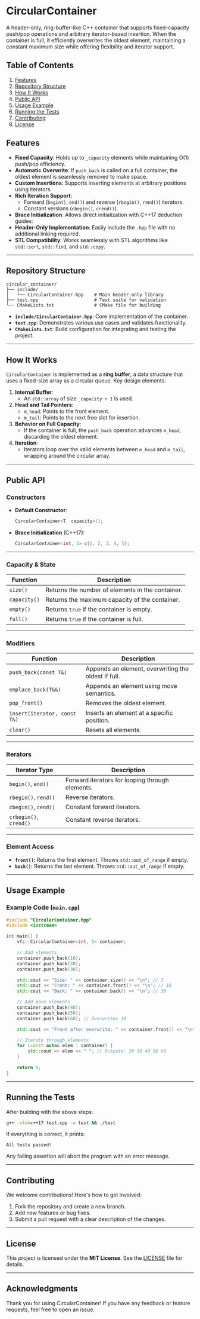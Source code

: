 # CircularContainer

A header-only, ring-buffer-like C++ container that supports fixed-capacity push/pop operations and 
arbitrary iterator-based insertion. When the container is full, it efficiently overwrites the oldest element, 
maintaining a constant maximum size while offering flexibility and iterator support.

## Table of Contents
1. [Features](#features)
2. [Repository Structure](#repository-structure)
3. [How It Works](#how-it-works)
4. [Public API](#public-api)
5. [Usage Example](#usage-example)
6. [Running the Tests](#running-the-tests)
7. [Contributing](#contributing)
8. [License](#license)

## Features
- **Fixed Capacity**: Holds up to `_capacity` elements while maintaining O(1) push/pop efficiency.
- **Automatic Overwrite**: If `push_back` is called on a full container, the oldest element is seamlessly removed to make space.
- **Custom Insertions**: Supports inserting elements at arbitrary positions using iterators.
- **Rich Iteration Support**:
    - Forward (`begin()`, `end()`) and reverse (`rbegin()`, `rend()`) iterators.
    - Constant versions (`cbegin()`, `crend()`).
- **Brace Initialization**: Allows direct initialization with C++17 deduction guides:
- **Header-Only Implementation**: Easily include the `.hpp` file with no additional linking required.
- **STL Compatibility**: Works seamlessly with STL algorithms like `std::sort`, `std::find`, and `std::copy`.

---

## Repository Structure
```
circular_container/
├── include/
│   └── CircularContainer.hpp    # Main header-only library
├── test.cpp                     # Test suite for validation
└── CMakeLists.txt               # CMake file for building
```

- **`include/CircularContainer.hpp`**: Core implementation of the container.
- **`test.cpp`**: Demonstrates various use cases and validates functionality.
- **`CMakeLists.txt`**: Build configuration for integrating and testing the project.

---

## How It Works

`CircularContainer` is implemented as a **ring buffer**, a data structure that uses a fixed-size array as a circular queue. Key design elements:

1. **Internal Buffer**:
    - An `std::array` of size `_capacity + 1` is used.
2. **Head and Tail Pointers**:
    - `m_head`: Points to the front element.
    - `m_tail`: Points to the next free slot for insertion.
3. **Behavior on Full Capacity**:
    - If the container is full, the `push_back` operation advances `m_head`, discarding the oldest element.
4. **Iteration**:
    - Iterators loop over the valid elements between `m_head` and `m_tail`, wrapping around the circular array.

---

## Public API
### Constructors
- **Default Constructor**:
  ```cpp
  CircularContainer<T, capacity>();
  ```
- **Brace Initialization** (C++17):
  ```cpp
  CircularContainer<int, 5> c{1, 2, 3, 4, 5};
  ```

---

### Capacity & State
| **Function** | **Description** |
|--------------|-----------------|
| `size()`     | Returns the number of elements in the container. |
| `capacity()` | Returns the maximum capacity of the container. |
| `empty()`    | Returns `true` if the container is empty. |
| `full()`     | Returns `true` if the container is full. |

---

### Modifiers
| **Function**          | **Description** |
|-----------------------|-----------------|
| `push_back(const T&)` | Appends an element, overwriting the oldest if full. |
| `emplace_back(T&&)`   | Appends an element using move semantics. |
| `pop_front()`         | Removes the oldest element. |
| `insert(iterator, const T&)` | Inserts an element at a specific position. |
| `clear()`             | Resets all elements. |

---

### Iterators
| **Iterator Type** | **Description** |
|-------------------|-----------------|
| `begin()`, `end()` | Forward iterators for looping through elements. |
| `rbegin()`, `rend()` | Reverse iterators. |
| `cbegin()`, `cend()` | Constant forward iterators. |
| `crbegin()`, `crend()` | Constant reverse iterators. |

---

### Element Access
- **`front()`**: Returns the first element. Throws `std::out_of_range` if empty.
- **`back()`**: Returns the last element. Throws `std::out_of_range` if empty.

---
## Usage Example

### Example Code (`main.cpp`)
```cpp
#include "CircularContainer.hpp"
#include <iostream>

int main() {
    vfc::CircularContainer<int, 5> container;

    // Add elements
    container.push_back(10);
    container.push_back(20);
    container.push_back(30);

    std::cout << "Size: " << container.size() << "\n"; // 3
    std::cout << "Front: " << container.front() << "\n"; // 10
    std::cout << "Back: " << container.back() << "\n"; // 30

    // Add more elements
    container.push_back(40);
    container.push_back(50);
    container.push_back(60); // Overwrites 10

    std::cout << "Front after overwrite: " << container.front() << "\n"; // 20

    // Iterate through elements
    for (const auto& elem : container) {
        std::cout << elem << " "; // Outputs: 20 30 40 50 60
    }

    return 0;
}
```
---
## Running the Tests

After building with the above steps:
```bash
g++ -std=c++17 test.cpp -o test && ./test
```

If everything is correct, it prints:
```
All tests passed!
```

Any failing assertion will abort the program with an error message.

---

## Contributing

We welcome contributions! Here's how to get involved:
1. Fork the repository and create a new branch.
2. Add new features or bug fixes.
3. Submit a pull request with a clear description of the changes.

---

## License

This project is licensed under the **MIT License**. See the [LICENSE](./LICENSE) file for details.

---

## Acknowledgments
Thank you for using CircularContainer! If you have any feedback or feature requests, feel free to open an issue.
